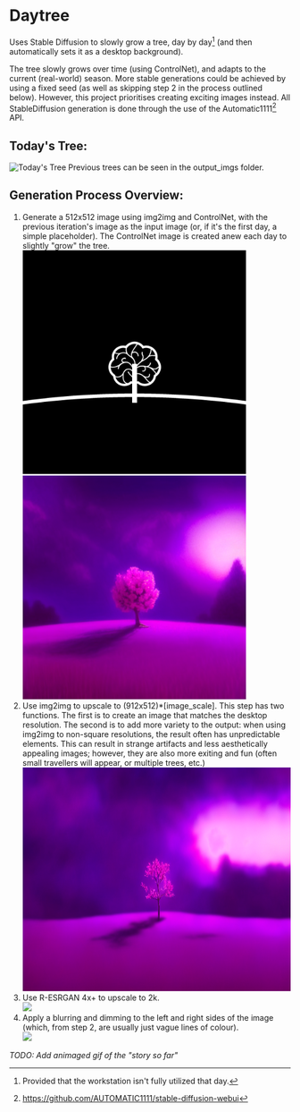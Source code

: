 # Daytree
Uses Stable Diffusion to slowly grow a tree, day by day[^1] (and then automatically sets it as a desktop background).

The tree slowly grows over time (using ControlNet), and adapts to the current (real-world) season. More stable generations could be achieved by using a fixed seed (as well as skipping step 2 in the process outlined below). However, this project prioritises creating exciting images instead. All StableDiffusion generation is done through the use of the Automatic1111[^2] API. 


## Today's Tree:
![Today's Tree](https://github.com/Yerren/Daytree/blob/main/output_imgs/desktop_img.bmp?raw=true)
Previous trees can be seen in the output_imgs folder.

## Generation Process Overview:
1) Generate a 512x512 image using img2img and ControlNet, with the previous iteration's image as the input image (or, if it's the first day, a simple placeholder). The ControlNet image is created anew each day to slightly "grow" the tree.\
   <img src="https://github.com/Yerren/Daytree/blob/main/controlnet_img_sketch.png?raw=true" height="400" /> <img src="https://github.com/Yerren/Daytree/blob/main/output_imgs/output_latest.png?raw=true" height="400" /> 
3) Use img2img to upscale to (912x512)*[image_scale]. This step has two functions. The first is to create an image that matches the desktop resolution. The second is to add more variety to the output: when using img2img to non-square resolutions, the result often has unpredictable elements. This can result in strange artifacts and less aesthetically appealing images; however, they are also more exiting and fun (often small travellers will appear, or multiple trees, etc.)\
   <img src="https://github.com/Yerren/Daytree/blob/main/output_imgs/lrg_output_latest.png?raw=true" height="400" /> 
5) Use R-ESRGAN 4x+ to upscale to 2k.\
   <img src="https://github.com/Yerren/Daytree/blob/main/output_imgs/2k_output_latest.png?raw=true" height="400" /> 
7) Apply a blurring and dimming to the left and right sides of the image (which, from step 2, are usually just vague lines of colour).\
   <img src="https://github.com/Yerren/Daytree/blob/main/output_imgs/blur_latest.bmp?raw=true" height="400" /> 

_TODO: Add animaged gif of the "story so far"_

[^1]: Provided that the workstation isn't fully utilized that day.
[^2]: https://github.com/AUTOMATIC1111/stable-diffusion-webui
